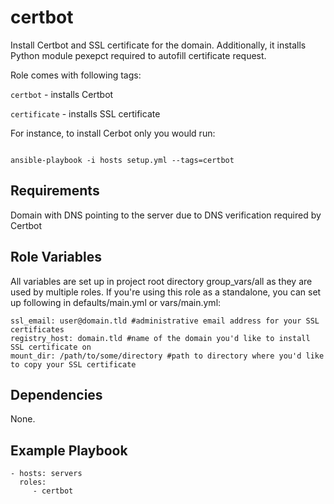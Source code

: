 certbot
=========

Install Certbot and SSL certificate for the domain. Additionally, it installs Python module pexepct required to autofill certificate request.

Role comes with following tags:

`certbot` - installs Certbot

`certificate` - installs SSL certificate


For instance, to install Cerbot only you would run:

```

ansible-playbook -i hosts setup.yml --tags=certbot

```

Requirements
------------

Domain with DNS pointing to the server due to DNS verification required by Certbot

Role Variables
--------------

All variables are set up in project root directory group_vars/all as they are used by multiple roles. If you're using this role as a standalone, you can set up following in defaults/main.yml or vars/main.yml:

```
ssl_email: user@domain.tld #administrative email address for your SSL certificates
registry_host: domain.tld #name of the domain you'd like to install SSL certificate on
mount_dir: /path/to/some/directory #path to directory where you'd like to copy your SSL certificate

```

Dependencies
------------

None.

Example Playbook
----------------

    - hosts: servers
      roles:
         - certbot

